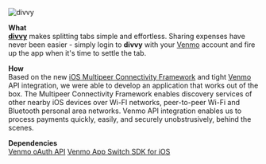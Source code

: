 ![divvy](http://f.cl.ly/items/3Q3i262y230F0X0I0i25/divvy_gh-banner.png)  

**What**  
**[divvy](github.com/nikhilsrinivasan/divvy-iOS)** makes splitting tabs simple and effortless. Sharing expenses have never been easier - simply login to **divvy** with your [Venmo](venmo.com) account and fire up the app when it's time to settle the tab.

**How**  
Based on the new [iOS Multipeer Connectivity Framework](https://developer.apple.com/library/ios/documentation/MultipeerConnectivity/Reference/MultipeerConnectivityFramework/_index.html) and tight [Venmo](venmo.com) API integration, we were able to develop an application that works out of the box. The Multipeer Connectivity Framework enables discovery services of other nearby iOS devices over Wi-FI networks, peer-to-peer Wi-Fi and Bluetooth personal area networks. Venmo API integration enables us to process payments quickly, easily, and securely unobstrusively, behind the scenes.

**Dependencies**  
[Venmo oAuth API](https://beta-developer.venmo.com/oauth)
[Venmo App Switch SDK for iOS](https://github.com/venmo/app-switch-ios-framework)


